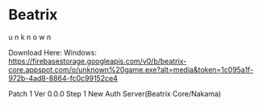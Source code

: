 # Beatrix
u n k n o w n

Download Here:
Windows: https://firebasestorage.googleapis.com/v0/b/beatrix-core.appspot.com/o/unknown%20game.exe?alt=media&token=1c095a1f-972b-4ad8-8864-fc0c99152ce4


Patch 1
Ver 0.0.0 Step 1
New Auth Server(Beatrix Core/Nakama)
